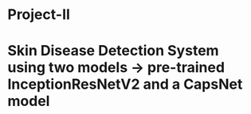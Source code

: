# Project-II
# Skin Disease Detection System using two models -> pre-trained InceptionResNetV2 and a CapsNet model
